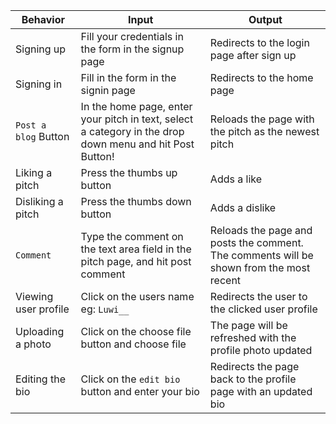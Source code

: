 
|  Behavior            | Input                         | Output                        |
| ------------------- | ----------------------------- | ----------------------------- |
| Signing up | Fill your credentials in the form in the signup page | Redirects to the login page after sign up |
| Signing in | Fill in the form in the signin page | Redirects to the home page |
| ```Post a blog``` Button | In the home page, enter your pitch in text, select a category in the drop down menu and hit Post Button! | Reloads the page with the pitch as the newest pitch |
| Liking a pitch | Press the thumbs up button | Adds a like |
| Disliking a pitch | Press the thumbs down button | Adds a dislike |
| ```Comment``` | Type the comment on the text area field in the pitch page, and hit post comment | Reloads the page and posts the comment. The comments will be shown from the most recent |
| Viewing user profile | Click on the users name eg: ```Luwi__``` | Redirects the user to the clicked user profile |
| Uploading a photo | Click on the choose file button and choose file | The page will be refreshed with the profile photo updated |
| Editing the bio | Click on the ```edit bio``` button and enter your bio  | Redirects the page back to the profile page with an updated bio |
